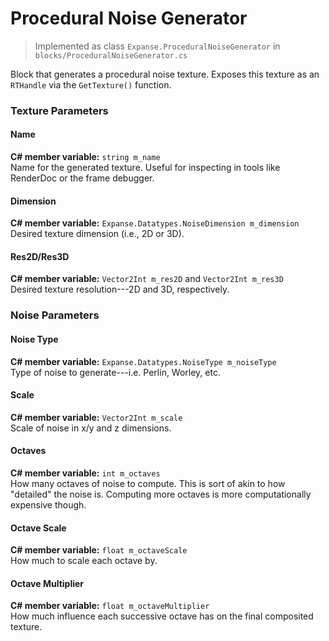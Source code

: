 # Procedural Noise Generator

> Implemented as class `Expanse.ProceduralNoiseGenerator` in `blocks/ProceduralNoiseGenerator.cs`

Block that generates a procedural noise texture. Exposes this texture as an `RTHandle` via the `GetTexture()` function.

### Texture Parameters

#### Name
**C# member variable:** `string m_name` \
Name for the generated texture. Useful for inspecting in tools like RenderDoc or the frame debugger.

#### Dimension
**C# member variable:** `Expanse.Datatypes.NoiseDimension m_dimension` \
Desired texture dimension (i.e., 2D or 3D).

#### Res2D/Res3D
**C# member variable:** `Vector2Int m_res2D` and `Vector2Int m_res3D` \
Desired texture resolution---2D and 3D, respectively.

### Noise Parameters

#### Noise Type
**C# member variable:** `Expanse.Datatypes.NoiseType m_noiseType` \
Type of noise to generate---i.e. Perlin, Worley, etc.

#### Scale
**C# member variable:** `Vector2Int m_scale` \
Scale of noise in x/y and z dimensions.

#### Octaves
**C# member variable:** `int m_octaves` \
How many octaves of noise to compute. This is sort of akin to how "detailed" the noise is. Computing more octaves is more computationally expensive though.

#### Octave Scale
**C# member variable:** `float m_octaveScale` \
How much to scale each octave by.

#### Octave Multiplier
**C# member variable:** `float m_octaveMultiplier` \
How much influence each successive octave has on the final composited texture.